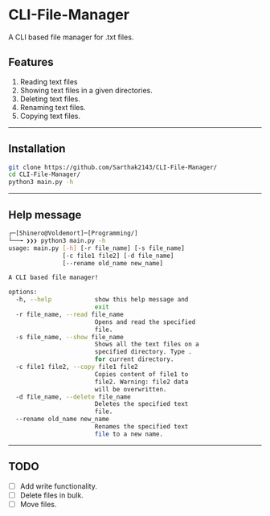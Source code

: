 # CLI-File-Manager

A CLI based file manager for .txt files.                
## Features

1. Reading text files
1. Showing text files in a given directories.
1. Deleting text files.
1. Renaming text files.
1. Copying text files.

---

## Installation

```bash
git clone https://github.com/Sarthak2143/CLI-File-Manager/
cd CLI-File-Manager/
python3 main.py -h
```
---

## Help message

```bash
┌─[Shinero@Voldemort]─[Programming/]
└──╼ ❯❯❯ python3 main.py -h
usage: main.py [-h] [-r file_name] [-s file_name]
               [-c file1 file2] [-d file_name]     
               [--rename old_name new_name]

A CLI based file manager!

options:
  -h, --help            show this help message and
                        exit   
  -r file_name, --read file_name
                        Opens and read the specified
                        file.
  -s file_name, --show file_name
                        Shows all the text files on a
                        specified directory. Type .
                        for current directory.
  -c file1 file2, --copy file1 file2
                        Copies content of file1 to
                        file2. Warning: file2 data
                        will be overwritten.
  -d file_name, --delete file_name
                        Deletes the specified text
                        file.
  --rename old_name new_name
                        Renames the specified text
                        file to a new name.
```

---

## TODO

- [ ] Add write functionality.
- [ ] Delete files in bulk.
- [ ] Move files.
